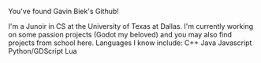 You've found Gavin Biek's Github!

I'm a Junoir in CS at the University of Texas at Dallas. I'm currently working on some passion projects (Godot my beloved) and you may also find projects from school here.
Languages I know include:
C++
Java
Javascript
Python/GDScript
Lua
